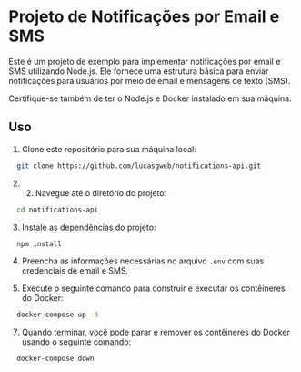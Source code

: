 # Projeto de Notificações por Email e SMS

Este é um projeto de exemplo para implementar notificações por email e SMS utilizando Node.js. Ele fornece uma estrutura básica para enviar notificações para usuários por meio de email e mensagens de texto (SMS).

Certifique-se também de ter o Node.js e Docker instalado em sua máquina.




## Uso

1. Clone este repositório para sua máquina local:

```bash
  git clone https://github.com/lucasgweb/notifications-api.git
```
2. 2. Navegue até o diretório do projeto:
```bash
  cd notifications-api
```
3. Instale as dependências do projeto:
```bash
  npm install
```
4. Preencha as informações necessárias no arquivo `.env` com suas credenciais de email e SMS.

5. Execute o seguinte comando para construir e executar os contêineres do Docker:
```bash
  docker-compose up -d
```
7. Quando terminar, você pode parar e remover os contêineres do Docker usando o seguinte comando:
```bash
  docker-compose down
```


    
